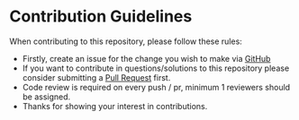 # Contribution Guidelines

When contributing to this repository, please follow these rules:

- Firstly, create an issue for the change you wish to make via [GitHub](https://github.com/offensive-vk/Collection/issues)
- If you want to contribute in questions/solutions to this repository please consider submitting a [Pull Request](https://github.com/offensive-vk/Collection/pulls) first.
- Code review is required on every push / pr, minimum 1 reviewers should be assigned.
- Thanks for showing your interest in contributions.
